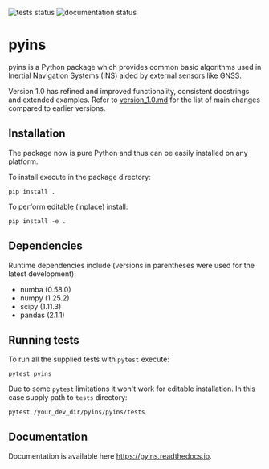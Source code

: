 ![tests status](https://github.com/nmayorov/pyins/actions/workflows/build_and_test.yaml/badge.svg)
![documentation status](https://readthedocs.org/projects/pyins/badge/?version=latest)

# pyins

pyins is a Python package which provides common basic algorithms used in Inertial Navigation Systems (INS) aided by
external sensors like GNSS.

Version 1.0 has refined and improved functionality, consistent docstrings and extended examples.
Refer to [version_1.0.md](./version_1.0.md) for the list of main changes compared to earlier versions.

## Installation

The package now is pure Python and thus can be easily installed on any platform.

To install execute in the package directory:

```shell
pip install .
```

To perform editable (inplace) install:

```shell
pip install -e .
```

## Dependencies

Runtime dependencies include (versions in parentheses were used for the latest development):

* numba (0.58.0)
* numpy (1.25.2)
* scipy (1.11.3)
* pandas (2.1.1)

## Running tests

To run all the supplied tests with `pytest` execute:

```shell
pytest pyins
```

Due to some `pytest` limitations it won't work for editable installation.
In this case supply path to `tests` directory:

```shell
pytest /your_dev_dir/pyins/pyins/tests
```

## Documentation

Documentation is available here https://pyins.readthedocs.io.
